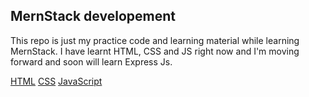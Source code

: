 ## MernStack developement

This repo is just my practice code and learning material while learning MernStack. I have learnt HTML, CSS and JS right now and I'm moving forward and soon will learn Express Js.

[HTML](HTML/)
[CSS](CSS/)
[JavaScript](JAVASCRIPT/)